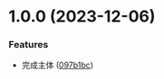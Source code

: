 # 1.0.0 (2023-12-06)


### Features

* 完成主体 ([097b1bc](https://github.com/CJGroup/rollup-plugin-transform-yaml/commit/097b1bc1aa2d45d855c749acfbf64824ff98deae))
